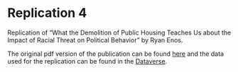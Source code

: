 # Replication 4

Replication of “What the Demolition of Public Housing Teaches Us about the Impact of Racial Threat on Political Behavior” by Ryan Enos.

The original pdf version of the publication can be found [here](https://scholar.harvard.edu/files/renos/files/enoschicago.pdf) and the data used for the replication can be found in the [Dataverse](https://dataverse.harvard.edu/dataset.xhtml?persistentId=doi:10.7910/DVN/26612).
